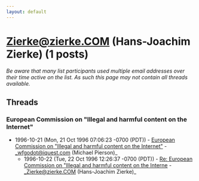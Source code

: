 ```yaml
---
layout: default
---
```


# Zierke@zierke.COM (Hans-Joachim Zierke) (1 posts)

_Be aware that many list participants used multiple email addresses over their time active on the list. As such this page may not contain all threads available._

## Threads

### European Commission on "Illegal and harmful content on the Internet"
+ 1996-10-21 (Mon, 21 Oct 1996 07:06:23 -0700 (PDT)) - [European Commission on "Illegal and harmful content on the Internet"](/archive/1996/10/0c9d6a0c9b753e0177b10b59633e73d03532d60f15d33280959736b225a5c3fb) - _wfgodot@iquest.com (Michael Pierson)_
  + 1996-10-22 (Tue, 22 Oct 1996 12:26:37 -0700 (PDT)) - [Re: European Commission on "Illegal and harmful content on the Interne](/archive/1996/10/6f9344839caaf101337b1b5c7d6786cf76b54abb07eeee9e91ef35a1bc155098) - _Zierke@zierke.COM (Hans-Joachim Zierke)_

